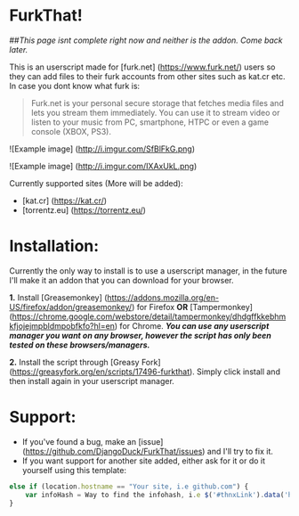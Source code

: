 # FurkThat!
##*This page isnt complete right now and neither is the addon. Come back later.*

This is an userscript made for [furk.net] (https://www.furk.net/) users so they can add files to their furk accounts from other sites such as kat.cr etc. In case you dont know what furk is:
> Furk.net is your personal secure storage that fetches media files and lets you stream them immediately. You can use it to stream video or listen to your music from PC, smartphone, HTPC or even a game console (XBOX, PS3).

![Example image] (http://i.imgur.com/SfBlFkG.png)

![Example image] (http://i.imgur.com/IXAxUkL.png)

Currently supported sites (More will be added):
- [kat.cr] (https://kat.cr/)
- [torrentz.eu] (https://torrentz.eu/)

# Installation:
Currently the only way to install is to use a userscript manager, in the future I'll make it an addon that you can download for your browser.

__1.__ Install [Greasemonkey] (https://addons.mozilla.org/en-US/firefox/addon/greasemonkey/) for Firefox __OR__ [Tampermonkey] (https://chrome.google.com/webstore/detail/tampermonkey/dhdgffkkebhmkfjojejmpbldmpobfkfo?hl=en) for Chrome. __*You can use any userscript manager you want on any browser, however the script has only been tested on these browsers/managers.*__

__2.__ Install the script through [Greasy Fork] (https://greasyfork.org/en/scripts/17496-furkthat). Simply click install and then install again in your userscript manager.

# Support:
- If you've found a bug, make an [issue] (https://github.com/DjangoDuck/FurkThat/issues) and I'll try to fix it.
- If you want support for another site added, either ask for it or do it yourself using this template:
```javascript
else if (location.hostname == "Your site, i.e github.com") {
	var infoHash = Way to find the infohash, i.e $('#thnxLink').data('hash');
}
```

